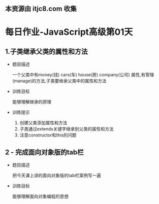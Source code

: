 ## 本资源由 itjc8.com 收集
# 每日作业-JavaScript高级第01天



## 1.子类继承父类的属性和方法

- 题目描述

  一个父类中有money(钱) cars(车) house(房) company(公司) 属性,有管理(manage)的方法,子类要继承父类中的属性和方法


- 训练目标

  能够理解继承的原理

- 训练提示

    1. 创建父类添加属性和方法
    2. 子类通过extends关键字继承到父类的属性和方法
    3. 注意constructor和this的问题

## 2 - 完成面向对象版的tab栏

- 题目描述

  把今天课上讲的面向对象版的tab栏案例写一遍


- 训练目标

  能够理解面向对象编程的思想


